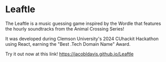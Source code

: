# Leaftle
The Leaftle is a music guessing game inspired by the Wordle that features the hourly soundtracks from the Animal Crossing Series!

It was developed during Clemson University's 2024 CUhackit Hackathon using React, earning the "Best .Tech Domain Name" Award.

Try it out now at this link! 
https://jacobldavis.github.io/Leaftle
